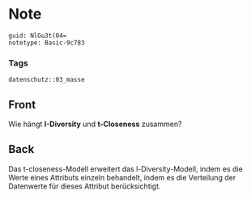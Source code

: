 # Note
```
guid: NlGu3t(04=
notetype: Basic-9c783
```

### Tags
```
datenschutz::03_masse
```

## Front
Wie hängt <b>I-Diversity</b> und <b>t-Closeness</b> zusammen?

## Back
Das t-closeness-Modell erweitert das l-Diversity-Modell, indem es die Werte eines Attributs einzeln behandelt, indem es die Verteilung der Datenwerte für dieses Attribut berücksichtigt.
